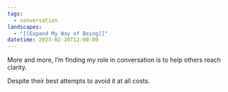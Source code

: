 ```yaml
---
tags:
  - conversation
landscapes:
  - "[[Expand My Way of Being]]"
datetime: 2023-02-20T12:00:00
---
```

More and more, I’m finding my role in conversation is to help others reach clarity.

Despite their best attempts to avoid it at all costs.